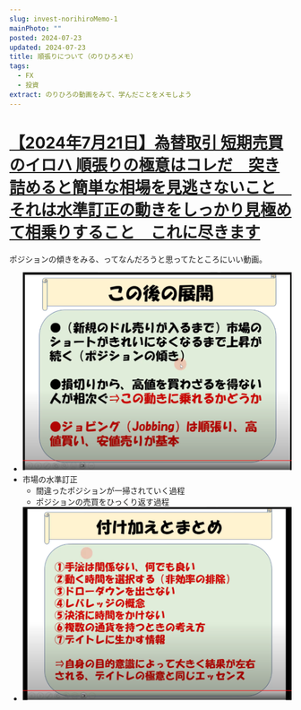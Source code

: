 ```yaml
---
slug: invest-norihiroMemo-1
mainPhoto: ""
posted: 2024-07-23
updated: 2024-07-23
title: 順張りについて（のりひろメモ）
tags:
  - FX
  - 投資
extract: のりひろの動画をみて、学んだことをメモしよう
---
```

# [【2024年7月21日】為替取引 短期売買のイロハ 順張りの極意はコレだ　突き詰めると簡単な相場を見逃さないこと　それは水準訂正の動きをしっかり見極めて相乗りすること　これに尽きます](https://www.youtube.com/watch?v=6i6Ey2dTwbM)

ポジションの傾きをみる、ってなんだろうと思ってたところにいい動画。
- ![スライドメモ](../../images/invest/invest-norihiroMemo-1/01.png)
- 市場の水準訂正
  - 間違ったポジションが一掃されていく過程
  - ポジションの売買をひっくり返す過程
- ![スライドメモ](../../images/invest/invest-norihiroMemo-1/02.png)